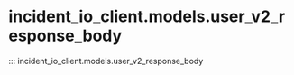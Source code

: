 # incident_io_client.models.user_v2_response_body

::: incident_io_client.models.user_v2_response_body